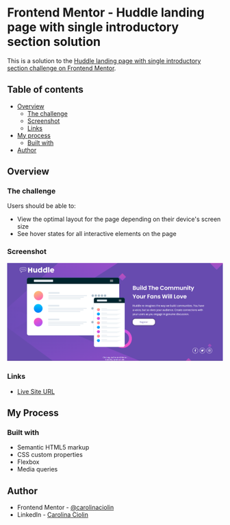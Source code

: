 # Frontend Mentor - Huddle landing page with single introductory section solution

This is a solution to the [Huddle landing page with single introductory section challenge on Frontend Mentor](https://www.frontendmentor.io/challenges/huddle-landing-page-with-a-single-introductory-section-B_2Wvxgi0).

## Table of contents

- [Overview](#overview)
  - [The challenge](#the-challenge)
  - [Screenshot](#screenshot)
  - [Links](#links)
- [My process](#my-process)
  - [Built with](#built-with)
- [Author](#author)

## Overview

### The challenge

Users should be able to:

- View the optimal layout for the page depending on their device's screen size
- See hover states for all interactive elements on the page

### Screenshot

![](./src/images/screenshot-solution.png)

### Links

- [Live Site URL](https://carolinaciolin.github.io/dev-quest/huddle-landing-page/index.html)

## My Process

### Built with

- Semantic HTML5 markup
- CSS custom properties
- Flexbox
- Media queries

## Author

- Frontend Mentor - [@carolinaciolin](https://www.frontendmentor.io/profile/CarolinaCiolin)
- LinkedIn - [Carolina Ciolin](https://www.linkedin.com/in/carolinaciolin/)
